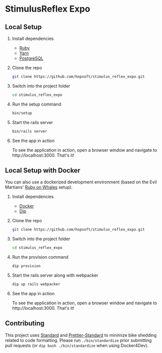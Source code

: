 # StimulusReflex Expo

## Local Setup

1. Install dependencies

   - [Ruby](https://www.ruby-lang.org/en/downloads/)
   - [Yarn](https://yarnpkg.com/lang/en/docs/install/#mac-stable)
   - [PostgreSQL](https://www.postgresql.org/download/)

1. Clone the repo

   ```sh
   git clone https://github.com/hopsoft/stimulus_reflex_expo.git
   ```

1. Switch into the project folder

   ```sh
   cd stimulus_reflex_expo
   ```

1. Run the setup command

   ```sh
   bin/setup
   ```

1. Start the rails server

   ```sh
   bin/rails server
   ```

1. See the app in action

   To see the application in action, open a browser window and navigate to http://localhost:3000. That's it!

## Local Setup with Docker

You can also use a dockerized development environment (based on the Evil Martians' [Ruby on Whales](https://evilmartians.com/chronicles/ruby-on-whales-docker-for-ruby-rails-development) setup).

1. Install dependencies

   - [Docker](https://www.docker.com/products/docker-desktop)
   - [Dip](https://github.com/bibendi/dip)

1. Clone the repo

   ```sh
   git clone https://github.com/hopsoft/stimulus_reflex_expo.git
   ```

1. Switch into the project folder

   ```sh
   cd stimulus_reflex_expo
   ```

1. Run the provision command

   ```sh
   dip provision
   ```

1. Start the rails server along with webpacker

   ```sh
   dip up rails webpacker
   ```

1. See the app in action

   To see the application in action, open a browser window and navigate to http://localhost:3000. That's it!

## Contributing

This project uses [Standard](https://github.com/testdouble/standard)
and [Prettier-Standard](https://github.com/sheerun/prettier-standard) to minimize bike shedding related to code formatting.
Please run `./bin/standardize` prior submitting pull requests (or `dip bash ./bin/standardize` when using Docker4Dev).
